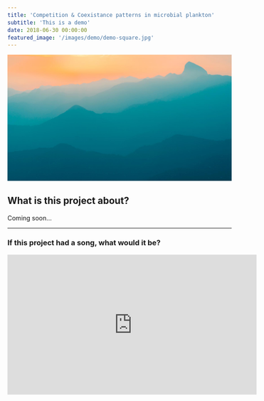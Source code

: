 ```yaml
---
title: 'Competition & Coexistance patterns in microbial plankton'
subtitle: 'This is a demo'
date: 2018-06-30 00:00:00
featured_image: '/images/demo/demo-square.jpg'
---
```


![](/images/demo/demo-landscape.jpg)

## What is this project about?

Coming soon...

---

### If this project had a song, what would it be?

<iframe width="560" height="315" src="https://www.youtube.com/embed/Z3JctjINpzE" frameborder="0" allow="accelerometer; autoplay; clipboard-write; encrypted-media; gyroscope; picture-in-picture" allowfullscreen></iframe>
